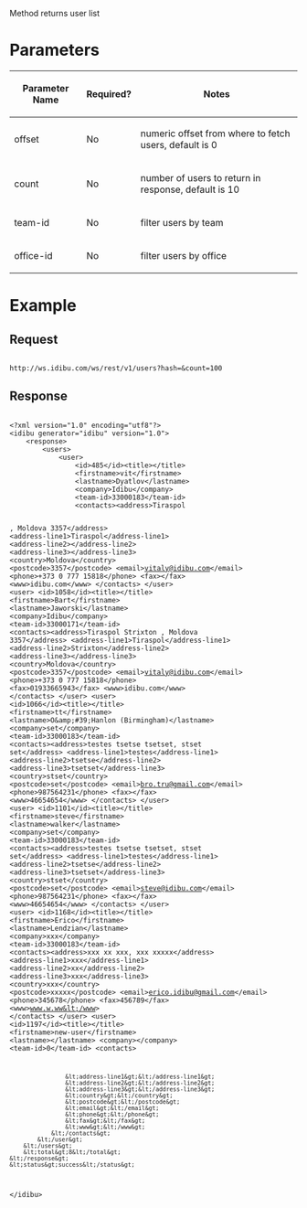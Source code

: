 <p>Method returns user list</p>
<h1>
	Parameters</h1>
<table cellpadding="2" cellspacing="0" class="t1" width="1084.0">
	<thead>
		<tr>
			<th class="td1" scope="col" valign="middle">
				<p class="p1"><b>Parameter Name</b></p>
			</th>
			<th class="td2" scope="col" valign="middle">
				<p class="p1"><b>Required?</b></p>
			</th>
			<th class="td3" scope="col" valign="middle">
				<p class="p1"><b>Notes</b></p>
			</th>
		</tr>
	</thead>
	<tbody>
		<tr>
			<td class="td1" valign="middle">
				<p class="p2">offset</p>
			</td>
			<td class="td2" valign="middle">
				<p class="p2">No</p>
			</td>
			<td class="td3" valign="middle">
				<p class="p2">numeric offset from where to fetch users, default is 0</p>
			</td>
		</tr>
		<tr>
			<td class="td1" valign="middle">
				<p class="p2">count</p>
			</td>
			<td class="td2" valign="middle">
				<p class="p2">No</p>
			</td>
			<td class="td3" valign="middle">
				<p class="p2">number of users to return in response, default is 10</p>
			</td>
		</tr>
		<tr>
			<td class="td1" valign="middle">
				<p class="p2">team-id</p>
			</td>
			<td class="td2" valign="middle">
				<p class="p2">No</p>
			</td>
			<td class="td3" valign="middle">
				<p class="p2">filter users by team</p>
			</td>
		</tr>
		<tr>
			<td class="td1" valign="middle">
				<p class="p2">office-id</p>
			</td>
			<td class="td2" valign="middle">
				<p class="p2">No</p>
			</td>
			<td class="td3" valign="middle">
				<p class="p2">filter users by office</p>
			</td>
		</tr>
	</tbody>
</table>
<h1>
	Example</h1>
<h2>
	Request</h2>
<pre>
<code>
http://ws.idibu.com/ws/rest/v1/users?hash=<your hash>&count=100
</code></pre>
<h2>
	Response</h2>
<pre>
<code type="xml">
&lt;?xml version=&quot;1.0&quot; encoding=&quot;utf8&quot;?&gt;
&lt;idibu generator=&quot;idibu&quot; version=&quot;1.0&quot;&gt;
    &lt;response&gt;
        &lt;users&gt;
            &lt;user&gt;
                &lt;id&gt;485&lt;/id&gt;&lt;title&gt;&lt;/title&gt;
                &lt;firstname&gt;vit&lt;/firstname&gt;
                &lt;lastname&gt;Dyatlov&lt;/lastname&gt;
                &lt;company&gt;Idibu&lt;/company&gt;
                &lt;team-id&gt;33000183&lt;/team-id&gt;
                &lt;contacts&gt;&lt;address&gt;Tiraspol

, Moldova
3357&lt;/address&gt;
                    &lt;address-line1&gt;Tiraspol&lt;/address-line1&gt;
                    &lt;address-line2&gt;&lt;/address-line2&gt;
                    &lt;address-line3&gt;&lt;/address-line3&gt;
                    &lt;country&gt;Moldova&lt;/country&gt;
                    &lt;postcode&gt;3357&lt;/postcode&gt;
                    &lt;email&gt;vitaly@idibu.com&lt;/email&gt;
                    &lt;phone&gt;+373 0 777 15818&lt;/phone&gt;
                    &lt;fax&gt;&lt;/fax&gt;
                    &lt;www&gt;idibu.com&lt;/www&gt;
                &lt;/contacts&gt;
            &lt;/user&gt;
            &lt;user&gt;
                &lt;id&gt;1058&lt;/id&gt;&lt;title&gt;&lt;/title&gt;
                &lt;firstname&gt;Bart&lt;/firstname&gt;
                &lt;lastname&gt;Jaworski&lt;/lastname&gt;
                &lt;company&gt;Idibu&lt;/company&gt;
                &lt;team-id&gt;33000171&lt;/team-id&gt;
                &lt;contacts&gt;&lt;address&gt;Tiraspol
Strixton
, Moldova
3357&lt;/address&gt;
                    &lt;address-line1&gt;Tiraspol&lt;/address-line1&gt;
                    &lt;address-line2&gt;Strixton&lt;/address-line2&gt;
                    &lt;address-line3&gt;&lt;/address-line3&gt;
                    &lt;country&gt;Moldova&lt;/country&gt;
                    &lt;postcode&gt;3357&lt;/postcode&gt;
                    &lt;email&gt;vitaly@idibu.com&lt;/email&gt;
                    &lt;phone&gt;+373 0 777 15818&lt;/phone&gt;
                    &lt;fax&gt;01933665943&lt;/fax&gt;
                    &lt;www&gt;idibu.com&lt;/www&gt;
                &lt;/contacts&gt;
            &lt;/user&gt;
            &lt;user&gt;
                &lt;id&gt;1066&lt;/id&gt;&lt;title&gt;&lt;/title&gt;
                &lt;firstname&gt;tt&lt;/firstname&gt;
                &lt;lastname&gt;O\&amp;#39;Hanlon (Birmingham)&lt;/lastname&gt;
                &lt;company&gt;set&lt;/company&gt;
                &lt;team-id&gt;33000183&lt;/team-id&gt;
                &lt;contacts&gt;&lt;address&gt;testes
tsetse
tsetset, stset
set&lt;/address&gt;
                    &lt;address-line1&gt;testes&lt;/address-line1&gt;
                    &lt;address-line2&gt;tsetse&lt;/address-line2&gt;
                    &lt;address-line3&gt;tsetset&lt;/address-line3&gt;
                    &lt;country&gt;stset&lt;/country&gt;
                    &lt;postcode&gt;set&lt;/postcode&gt;
                    &lt;email&gt;bro.tru@gmail.com&lt;/email&gt;
                    &lt;phone&gt;987564231&lt;/phone&gt;
                    &lt;fax&gt;&lt;/fax&gt;
                    &lt;www&gt;46654654&lt;/www&gt;
                &lt;/contacts&gt;
            &lt;/user&gt;
            &lt;user&gt;
                &lt;id&gt;1101&lt;/id&gt;&lt;title&gt;&lt;/title&gt;
                &lt;firstname&gt;steve&lt;/firstname&gt;
                &lt;lastname&gt;walker&lt;/lastname&gt;
                &lt;company&gt;set&lt;/company&gt;
                &lt;team-id&gt;33000183&lt;/team-id&gt;
                &lt;contacts&gt;&lt;address&gt;testes
tsetse
tsetset, stset
set&lt;/address&gt;
                    &lt;address-line1&gt;testes&lt;/address-line1&gt;
                    &lt;address-line2&gt;tsetse&lt;/address-line2&gt;
                    &lt;address-line3&gt;tsetset&lt;/address-line3&gt;
                    &lt;country&gt;stset&lt;/country&gt;
                    &lt;postcode&gt;set&lt;/postcode&gt;
                    &lt;email&gt;steve@idibu.com&lt;/email&gt;
                    &lt;phone&gt;987564231&lt;/phone&gt;
                    &lt;fax&gt;&lt;/fax&gt;
                    &lt;www&gt;46654654&lt;/www&gt;
                &lt;/contacts&gt;
            &lt;/user&gt;
            &lt;user&gt;
                &lt;id&gt;1168&lt;/id&gt;&lt;title&gt;&lt;/title&gt;
                &lt;firstname&gt;Erico&lt;/firstname&gt;
                &lt;lastname&gt;Lendzian&lt;/lastname&gt;
                &lt;company&gt;xxx&lt;/company&gt;
                &lt;team-id&gt;33000183&lt;/team-id&gt;
                &lt;contacts&gt;&lt;address&gt;xxx
xx
xxx, xxx
xxxxx&lt;/address&gt;
                    &lt;address-line1&gt;xxx&lt;/address-line1&gt;
                    &lt;address-line2&gt;xx&lt;/address-line2&gt;
                    &lt;address-line3&gt;xxx&lt;/address-line3&gt;
                    &lt;country&gt;xxx&lt;/country&gt;
                    &lt;postcode&gt;xxxxx&lt;/postcode&gt;
                    &lt;email&gt;erico.idibu@gmail.com&lt;/email&gt;
                    &lt;phone&gt;345678&lt;/phone&gt;
                    &lt;fax&gt;456789&lt;/fax&gt;
                    &lt;www&gt;www.w.ww&lt;/www&gt;
                &lt;/contacts&gt;
            &lt;/user&gt;
            &lt;user&gt;
                &lt;id&gt;1197&lt;/id&gt;&lt;title&gt;&lt;/title&gt;
                &lt;firstname&gt;new-user&lt;/firstname&gt;
                &lt;lastname&gt;&lt;/lastname&gt;
                &lt;company&gt;&lt;/company&gt;
                &lt;team-id&gt;0&lt;/team-id&gt;
                &lt;contacts&gt;
                    
                    &lt;address-line1&gt;&lt;/address-line1&gt;
                    &lt;address-line2&gt;&lt;/address-line2&gt;
                    &lt;address-line3&gt;&lt;/address-line3&gt;
                    &lt;country&gt;&lt;/country&gt;
                    &lt;postcode&gt;&lt;/postcode&gt;
                    &lt;email&gt;&lt;/email&gt;
                    &lt;phone&gt;&lt;/phone&gt;
                    &lt;fax&gt;&lt;/fax&gt;
                    &lt;www&gt;&lt;/www&gt;
                &lt;/contacts&gt;
            &lt;/user&gt;
        &lt;/users&gt;
        &lt;total&gt;8&lt;/total&gt;
    &lt;/response&gt;
    &lt;status&gt;success&lt;/status&gt;
&lt;/idibu&gt;
</code></pre>

